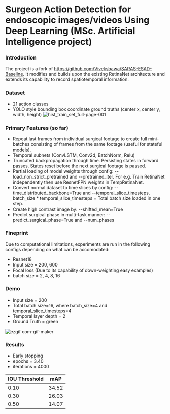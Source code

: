 
# Surgeon Action Detection for endoscopic images/videos Using Deep Learning (MSc. Artificial Intelligence project)

### Introduction

The project is a fork of https://github.com/Viveksbawa/SARAS-ESAD-Baseline. It modifies and builds upon the existing RetinaNet architecture and extends its capability to record spatiotemporal information. 

### Dataset
- 21 action classes
- YOLO style bounding box coordinate ground truths (center x, center y, width, height)
![hist_train_set_full-page-001](https://user-images.githubusercontent.com/16350367/124779586-579f2e80-df5b-11eb-8c3d-93525b243aa0.jpg)


### Primary Features (so far)
- Repeat last frames from individual surgical footage to create full mini-batches consisting of frames from the same footage (useful for stateful models).
- Temporal subnets (ConvLSTM, Conv2d, BatchNorm, Relu)
- Truncated backpropagation through time. Persisting states in forward passes. States reset before the next surgical footage is passed.
- Partial loading of model weights through config: --load_non_strict_pretrained and --pretrained_iter. For e.g. Train RetinaNet independently then use ResnetFPN weights in TempRetinaNet.
- Convert normal dataset to time slices by config: --time_distributed_backbone=True and --temporal_slice_timesteps. batch_size * temporal_slice_timesteps = Total batch size loaded in one step.
- Create high contrast image by: --shifted_mean=True
- Predict surgical phase in multi-task manner: --predict_surgical_phase=True and --num_phases

### Fineprint
Due to computational limitations, experiments are run in the following configs depending on what can be accomodated:
- Resnet18
- Input size = 200, 600
- Focal loss (Due to its capability of down-weighting easy examples)
- batch size = 2, 4, 8, 16

### Demo 
- Input size = 200
- Total batch size=16, where batch_size=4 and temporal_slice_timesteps=4
- Temporal layer depth = 2
- Ground Truth = green

![ezgif com-gif-maker](https://user-images.githubusercontent.com/16350367/130421530-0c900896-a416-4a3c-af1c-8008cb5070e6.gif)



### Results
- Early stopping 
- epochs = 3.40 
- iterations = 4000

| IOU Threshold | mAP |
| ------------- | --- |
| 0.10          | 34.52 |
| 0.30          | 26.03 |
| 0.50          | 14.07 |
